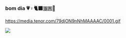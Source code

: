 ### bom dia 💗♀️🐈‍⬛🇧🇷🧠

https://media.tenor.com/79djON9nNhMAAAAC/0001.gif

![](https://media.tenor.com/79djON9nNhMAAAAC/0001.gif)

